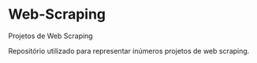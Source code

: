 # Web-Scraping
Projetos de Web Scraping

Repositório utilizado para representar inúmeros projetos de web scraping.
